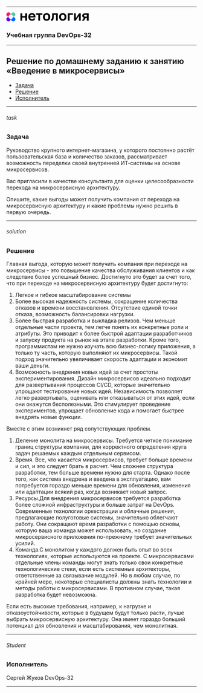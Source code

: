 
---
<img src="Netology.png" height="24px"/>

### Учебная группа DevOps-32

---

## Решение по домашнему заданию к занятию «Введение в микросервисы» 


- [Задача](#task) 
- [Решение](#solution)
- [Исполнитель](#student)


---

###### task
### Задача

Руководство крупного интернет-магазина, у которого постоянно растёт пользовательская база и количество заказов, рассматривает возможность переделки своей внутренней   ИТ-системы на основе микросервисов. 

Вас пригласили в качестве консультанта для оценки целесообразности перехода на микросервисную архитектуру. 

Опишите, какие выгоды может получить компания от перехода на микросервисную архитектуру и какие проблемы нужно решить в первую очередь.

---

###### solution
### Решение

Главная выгода, которую может получить компания при переходе на микросервисы - это повышение качества обслуживания клиентов и как следствие более успешный бизнес.
Достигнуто это будет за счет того, что при переходе на микросервисную архитектуру будет достигнуто:
1. Легкое и гибкое масштабирование системы
2. Более высокая надежность системы, сокращение количества отказов и времени восстановления. Отсутствие единой точки отказа, возможность балансировки нагрузки.
3. Более быстрая разработка и выкладка релизов. Чем меньше отдельные части проекта, тем легче понять их конкретные роли и атрибуты. Это приводит к более быстрой адаптации разработчиков и запуску продукта на рынок на этапе разработки. Кроме того, программистам не нужно изучать всю бизнес-логику приложения, а только ту часть, которую выполняют их микросервисы. Такой подход значительно увеличивает скорость адаптации и экономит ваши деньги. 
4. Возможность внедрения новых идей за счет простоты экспериментирования. Дизайн микросервисов идеально подходит для развертывания процессов CI/CD, которые значительно упрощают тестирование новых идей. Независимость позволяет легко развертывать, оценивать или отказываться от этих идей, если они окажутся бесполезными. Это стимулирует проведение экспериментов, упрощает обновление кода и помогает быстрее внедрять новые функции.

Вместе с этим возникнет ряд сопутствующих проблем.
1. Деление монолита на микросервисы. Требуется четкое понимание границ структуры компании, для корректного определения круга задач решаемых каждым отдельным сервисом.
2. Время. Все, что касается микросервисов, требует больше времени и сил, и это следует брать в расчет. Чем сложнее структура разработки, тем больше времени нужно для старта. Однако после того, как система внедрена и введена в эксплуатацию, вам потребуется гораздо меньше времени для обновления, изменения или адаптации всякий раз, когда возникает новый запрос.
3. Ресурсы.Для внедрения микросервисов требуется разработка более сложной инфраструктуры и больше затрат на DevOps. Современные технологии оркестрации и облачные решения, предлагающие полуготовые системы, значительно облегчают работу. Они сокращают время разработки с помощью основы, которую ваша команда может использовать, но создание микросервисного приложения по-прежнему требует значительных усилий.
4. Команда.С монолитом у каждого должен быть опыт во всех технологиях, которые используются на проекте. С микросервисами отдельные члены команды могут знать только свои конкретные технологические стеки, если есть системные архитекторы, ответственные за связывание модулей. Но в любом случае, по крайней мере, некоторые специалисты должны знать технологии и методы работы с микросервисами. В противном случае, такая разработка будет невозможна.

 Если есть высокие требования, например, к нагрузке и отказоустойчивости, которые в будущем будут только расти, лучше выбрать микросервисную архитектуру. Она имеет гораздо больший потенциал для обновления и масштабирования, чем монолитная.
 

---

###### Student 
### Исполнитель

Сергей Жуков DevOps-32

---
